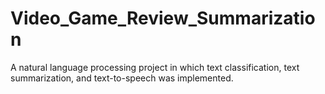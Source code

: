 # Video_Game_Review_Summarization
A natural language processing project in which text classification, text summarization, and text-to-speech was implemented.
